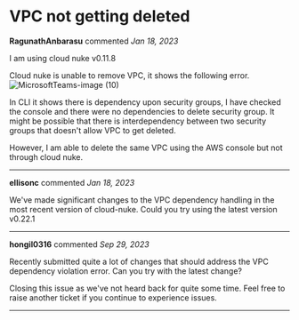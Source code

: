 # VPC not getting deleted

**RagunathAnbarasu** commented *Jan 18, 2023*

I am using cloud nuke v0.11.8

Cloud nuke is unable to remove VPC, it shows the following error.
![MicrosoftTeams-image (10)](https://user-images.githubusercontent.com/44649428/213252610-3a15f7ef-368e-4508-9df8-35d58b222e6f.png)

In CLI it shows there is dependency upon security groups, I have checked the console and there were no dependencies to delete security group. It might be possible that there is interdependency between two security groups that doesn't allow VPC to get deleted.

However, I am able to delete the same VPC using the AWS console but not through cloud nuke.
<br />
***


**ellisonc** commented *Jan 18, 2023*

We've made significant changes to the VPC dependency handling in the most recent version of cloud-nuke.  Could you try using the latest version v0.22.1
***

**hongil0316** commented *Sep 29, 2023*

Recently submitted quite a lot of changes that should address the VPC dependency violation error. Can you try with the latest change? 

Closing this issue as we've not heard back for quite some time. Feel free to raise another ticket if you continue to experience issues. 
***

